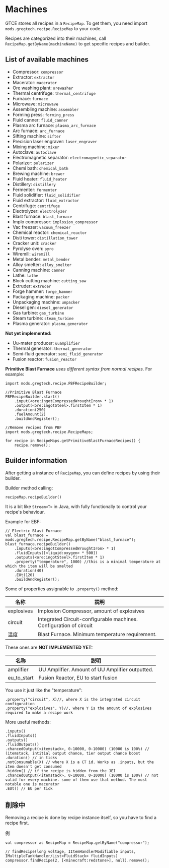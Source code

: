 # Machines

GTCE stores all recipes in a `RecipeMap`. To get them, you need import `mods.gregtech.recipe.RecipeMap` to your code.

Recipes are categorized into their machines, call `RecipeMap.getByName(machineName)` to get specific recipes and builder.

## List of available machines

- Compressor: `compressor`
- Extractor: `extractor`
- Macerator: `macerator`
- Ore washing plant: `orewasher`
- Thermal centrifuge: `thermal_centrifuge`
- Furnace: `furnace`
- Microwave: `microwave`
- Assembling machine: `assembler`
- Forming press: `forming_press`
- Fluid canner: `fluid_canner`
- Plasma arc furnace: `plasma_arc_furnace`
- Arc furnace: `arc_furnace`
- Sifting machine: `sifter`
- Precision laser engraver: `laser_engraver`
- Mixing machine: `mixer`
- Autoclave: `autoclave`
- Electromagnetic separator: `electromagnetic_separator`
- Polarizer: `polarizer`
- Chemi bath: `chemical_bath`
- Brewing machine: `brewer`
- Fluid heater: `fluid_heater`
- Distillery: `distillery`
- Fermenter: `fermenter`
- Fluid solidifier: `fluid_solidifier`
- Fluid extractor: `fluid_extractor`
- Centrifuge: `centrifuge`
- Electrolyzer: `electrolyzer`
- Blast furnace: `blast_furnace`
- Implo compressor: `implosion_compressor`
- Vac freezer: `vacuum_freezer`
- Chemical reactor: `chemical_reactor`
- Disti tower: `distillation_tower`
- Cracker unit: `cracker`
- Pyrolyse oven: `pyro`
- Wiremill: `wiremill`
- Metal bender: `metal_bender`
- Alloy smelter: `alloy_smelter`
- Canning machine: `canner`
- Lathe: `lathe`
- Block cutting machine: `cutting_saw`
- Extruder: `extruder`
- Forge hammer: `forge_hammer`
- Packaging machine: `packer`
- Unpackaging machine: `unpacker`
- Diesel gen: `diesel_generator`
- Gas turbine: `gas_turbine`
- Steam turbine: `steam_turbine`
- Plasma generator: `plasma_generator`

**Not yet implemented:**

- Uu-mater producer: `uuamplifier`
- Thermal generator: `thermal_generator`
- Semi-fluid generator: `semi_fluid_generator`
- Fusion reactor: `fusion_reactor`

**Primitive Blast Furnace** *uses different syntax from normal recipes.* For example:

```zenscript
import mods.gregtech.recipe.PBFRecipeBuilder;

//Primitive Blast Furnace
PBFRecipeBuilder.start()
    .input(<ore:ingotCompressedWroughtIron> * 1)
    .output(<ore:ingotSteel>.firstItem * 1)
    .duration(250)
    .fuelAmount(2)
    .buildAndRegister();

//Remove recipes from PBF
import mods.gregtech.recipe.RecipeMaps;

for recipe in RecipeMaps.getPrimitiveBlastFurnaceRecipes() {
    recipe.remove();
```

## Builder information

After getting a instance of `RecipeMap`, you can define recipes by using their builder.

Builder method calling:

```zenscript
recipeMap.recipeBuilder()
```

It is a bit like `Stream<T>` in Java, with fully functionally to control your recipe's behaviour.

Example for EBF:

```zenscript
// Electric Blast Furnace
val blast_furnace = mods.gregtech.recipe.RecipeMap.getByName("blast_furnace");
blast_furnace.recipeBuilder()
    .inputs(<ore:ingotCompressedWroughtIron> * 1)
    .fluidInputs([<liquid:oxygen> * 500])
    .outputs(<ore:ingotSteel>.firstItem * 1)
    .property("temperature", 1000) //this is a minimal temperature at which the item will be smelted
    .duration(40)
    .EUt(120)
    .buildAndRegister();
```

Some of properties assignable to `.property()` method:

| 名称         | 説明                                                                 |
| ---------- | ------------------------------------------------------------------ |
| explosives | Implosion Compressor, amount of explosives                         |
| circuit    | Integrated Circuit-configurable machines. Configuration of circuit |
| 温度         | Blast Furnace. Minimum temperature requirement.                    |

These ones are **NOT IMPLEMENTED YET:**

| 名称            | 説明                                              |
| ------------- | ----------------------------------------------- |
| amplifier     | UU Amplifier. Amount of UU Amplifier outputted. |
| eu_to_start | Fusion Reactor, EU to start fusion              |

You use it just like the "temperature":

```zenscript
.property("circuit", X)//, where X is the integrated circuit configuration
.property("explosives", Y)//, where Y is the amount of explosives required to make a recipe work
```

More useful methods:

```zenscript
.inputs()
.fluidInputs()
.outputs()
.fluidOutputs()
.chancedOutput(<itemstack>, 0-10000, 0-10000) (10000 is 100%) // (itemstack, intitial output chance, tier output chance boost
.duration() // in ticks
.notConsumable(X) // where X is a CT id. Works as .inputs, but the item doesn't get consumed
.hidden() // if the recipe is hidden from the JEI
.chancedOutput(<itemstack>, 0-10000, 0-10000) (10000 is 100%) // not valid for every machine. some of them use that method. The most notable one is macerator
.EUt() // EU per tick
```

## 削除中

Removing a recipe is done by recipe instance itself, so you have to find a recipe first.

例

```zenscript
val compressor as RecipeMap = RecipeMap.getByName("compressor");

// findRecipe(long voltage, IItemHandlerModifiable inputs, IMultipleTankHandler/List<FluidStack> fluidInputs)
compressor.findRecipe(2, [<minecraft:redstone>], null).remove();
```